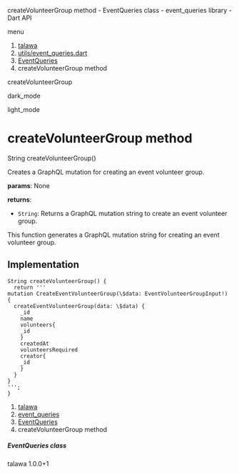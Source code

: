 




createVolunteerGroup method - EventQueries class - event\_queries library - Dart API







menu

1. [talawa](../../index.html)
2. [utils/event\_queries.dart](../../utils_event_queries/utils_event_queries-library.html)
3. [EventQueries](../../utils_event_queries/EventQueries-class.html)
4. createVolunteerGroup method

createVolunteerGroup


dark\_mode

light\_mode




# createVolunteerGroup method


String
createVolunteerGroup()

Creates a GraphQL mutation for creating an event volunteer group.

**params**:
None

**returns**:

* `String`: Returns a GraphQL mutation string to create an event volunteer group.

This function generates a GraphQL mutation string for creating an event volunteer group.


## Implementation

```
String createVolunteerGroup() {
  return '''
mutation CreateEventVolunteerGroup(\$data: EventVolunteerGroupInput!) {
  createEventVolunteerGroup(data: \$data) {
    _id
    name
    volunteers{
    _id
    }
    createdAt
    volunteersRequired
    creator{
    _id
    }
  }
}
''';
}
```

 


1. [talawa](../../index.html)
2. [event\_queries](../../utils_event_queries/utils_event_queries-library.html)
3. [EventQueries](../../utils_event_queries/EventQueries-class.html)
4. createVolunteerGroup method

##### EventQueries class





talawa
1.0.0+1






